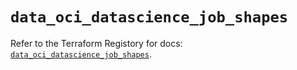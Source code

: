 # `data_oci_datascience_job_shapes`

Refer to the Terraform Registory for docs: [`data_oci_datascience_job_shapes`](https://registry.terraform.io/providers/oracle/oci/6.18.0/docs/data-sources/datascience_job_shapes).
